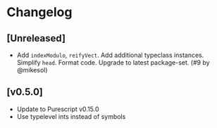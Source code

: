 # Changelog

## [Unreleased]
- Add `indexModulo`, `reifyVect`. Add additional typeclass instances. Simplify `head`. Format code. Upgrade to latest package-set. (#9 by @mikesol)

## [v0.5.0]

- Update to Purescript v0.15.0
- Use typelevel ints instead of symbols
